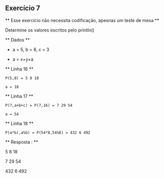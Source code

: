 ## Exercício 7

** Esse exercício não necessita codificação, apesnas um teste de mesa **


Determine os valores escritos pelo println()

** Dados **

* a = 5, b = 8, c = 3

* a = x+y+a

** Linha 16 **

`P(5,8) = 5 8 18`

`a = 18`

** Linha 17 **

`P(7,a+b+c) = P(7,16) = 7 29 54`

`a = 54`

** Linha 18 **

`P(a*b),a%b) = P(54*8,54%8) = 432 6 492`

** Resposta : **

5 8 18

7 29 54

432 6 492
